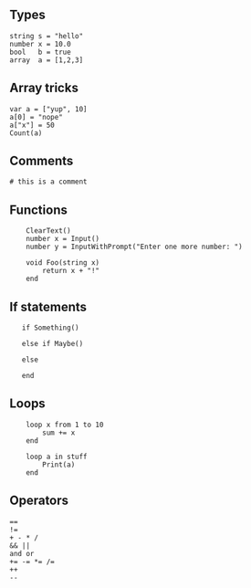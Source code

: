 ## Types
```
string s = "hello"
number x = 10.0
bool   b = true
array  a = [1,2,3]
```

## Array tricks
```
var a = ["yup", 10]
a[0] = "nope"
a["x"] = 50
Count(a)
```

## Comments
```
# this is a comment
```

## Functions
```
    ClearText()
    number x = Input()
    number y = InputWithPrompt("Enter one more number: ")

    void Foo(string x)
        return x + "!"
    end
```

## If statements
```
   if Something()

   else if Maybe()

   else

   end
```

## Loops
```
    loop x from 1 to 10
        sum += x
    end

    loop a in stuff
        Print(a)
    end
```

## Operators
```
==
!=
+ - * /
&& ||
and or
+= -= *= /=
++
--
```